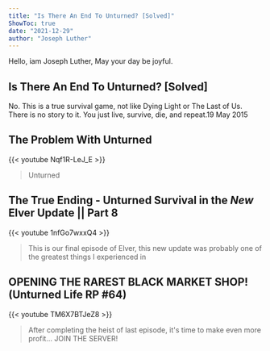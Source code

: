 ```yaml
---
title: "Is There An End To Unturned? [Solved]"
ShowToc: true 
date: "2021-12-29"
author: "Joseph Luther" 
---
```


Hello, iam Joseph Luther, May your day be joyful.
## Is There An End To Unturned? [Solved]
No. This is a true survival game, not like Dying Light or The Last of Us. There is no story to it. You just live, survive, die, and repeat.19 May 2015

## The Problem With Unturned
{{< youtube Nqf1R-LeJ_E >}}
>Unturned

## The True Ending - Unturned Survival in the *New* Elver Update || Part 8
{{< youtube 1nfGo7wxxQ4 >}}
>This is our final episode of Elver, this new update was probably one of the greatest things I experienced in 

## OPENING THE RAREST BLACK MARKET SHOP! (Unturned Life RP #64)
{{< youtube TM6X7BTJeZ8 >}}
>After completing the heist of last episode, it's time to make even more profit... JOIN THE SERVER!

